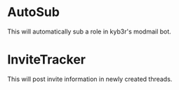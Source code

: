 # AutoSub
This will automatically sub a role in kyb3r's modmail bot.

# InviteTracker
This will post invite information in newly created threads.
